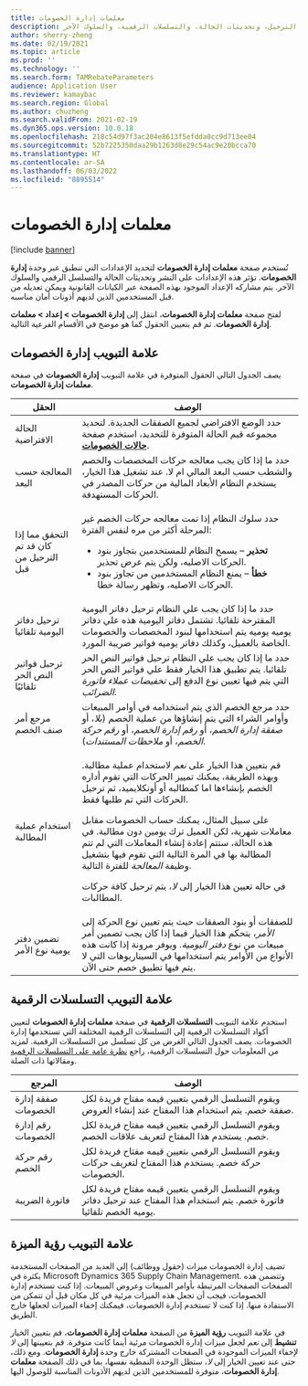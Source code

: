 ```yaml
---
title: معلمات إدارة الخصومات
description: يصف هذا المقال صفحه معلمات أداره الخصومات. تحتوي هذه الصفحة علي إعدادات تؤثر علي الترحيل، وتحديثات الحالة، والتسلسلات الرقمية، والسلوك الآخر.
author: sherry-zheng
ms.date: 02/19/2021
ms.topic: article
ms.prod: ''
ms.technology: ''
ms.search.form: TAMRebateParameters
audience: Application User
ms.reviewer: kamaybac
ms.search.region: Global
ms.author: chuzheng
ms.search.validFrom: 2021-02-19
ms.dyn365.ops.version: 10.0.18
ms.openlocfilehash: 218c54d97f3ac204e8613f5efdda0cc9d713ee04
ms.sourcegitcommit: 52b7225350daa29b1263d8e29c54ac9e20bcca70
ms.translationtype: HT
ms.contentlocale: ar-SA
ms.lasthandoff: 06/03/2022
ms.locfileid: "8895514"
---
```

# <a name="rebate-management-parameters"></a>معلمات إدارة الخصومات

[!include [banner](../includes/banner.md)]

تُستخدم صفحة **معلمات إدارة الخصومات** لتحديد الإعدادات التي تنطبق عبر وحدة **إدارة الخصومات**. تؤثر هذه الإعدادات على النشر وتحديثات الحالة والتسلسل الرقمي والسلوك الآخر. يتم مشاركه الإعداد الموجود بهذه الصفحة عبر الكيانات القانونية ويمكن تعديله من قبل المستخدمين الذين لديهم أذونات أمان مناسبه.

لفتح صفحة **معلمات إدارة الخصومات**، انتقل إلى **إدارة الخصومات \> إعداد \> معلمات إدارة الخصومات**. ثم قم بتعيين الحقول كما هو موضح في الأقسام الفرعية التالية.

## <a name="rebate-management-tab"></a>علامة التبويب إدارة الخصومات

يصف الجدول التالي الحقول المتوفرة في علامة التبويب **إدارة الخصومات** في صفحة **معلمات إدارة الخصومات**.

| الحقل | الوصف |
|---|---|
| الحالة الافتراضية | حدد الوضع الافتراضي لجميع الصفقات الجديدة. لتحديد مجموعه قيم الحالة المتوفرة للتحديد، استخدم صفحة [**حالات الخصومات**](rebate-statuses.md). |
| المعالجة حسب البعد | حدد ما إذا كان يجب معالجه حركات المخصصات والخصم والشطب حسب البعد المالي ام لا. عند تشغيل هذا الخيار، يستخدم النظام الأبعاد المالية من حركات المصدر في الحركات المستهدفة. |
| التحقق مما إذا كان قد تم الترحيل من قبل | <p>حدد سلوك النظام إذا تمت معالجه حركات الخصم غير المرحلة أكثر من مره لنفس الفترة:</p><ul><li>**تحذير** – يسمح النظام للمستخدمين بتجاوز بنود الحركات الاصليه، ولكن يتم عرض تحذير.</li><li>**خطأ** – يمنع النظام المستخدمين من تجاوز بنود الحركات الاصليه، وتظهر رسالة خطا. |
| ترحيل دفاتر اليومية تلقائيا | حدد ما إذا كان يجب علي النظام ترحيل دفاتر اليومية المقترحة تلقائيا. تشتمل دفاتر اليومية هذه علي دفاتر يوميه يوميه يتم استخدامها لبنود المخصصات والخصومات الخاصة بالعميل، وكذلك دفاتر يوميه فواتير ضريبة المورد. |
| ترحيل فواتير النص الحر تلقائيًا | حدد ما إذا كان يجب علي النظام ترحيل فواتير النص الحر تلقائيا. يتم تطبيق هذا الخيار فقط علي فواتير النص الحر التي يتم فيها تعيين نوع الدفع إلى *تخفيضات عملاء فاتورة الضرائب*. |
| مرجع أمر صنف الخصم | حدد مرجع الخصم الذي يتم استخدامه في أوامر المبيعات وأوامر الشراء التي يتم إنشاؤها من عملية الخصم (*بلا*، أو *صفقة إدارة الخصم*، أو *رقم إدارة الخصم*، أو *رقم حركة الخصم*، أو *ملاحظات المستندات*). |
| استخدام عملية المطالبة | <p>قم بتعيين هذا الخيار على *نعم* لاستخدام عملية مطالبة. وبهذه الطريقة، يمكنك تمييز الحركات التي تقوم أداره الخصم بإنشاءها اما كمطالبه أو أونكلايميد، ثم ترحيل الحركات التي تم طلبها فقط.</p><p>على سبيل المثال، يمكنك حساب الخصومات مقابل معاملات شهرية، لكن العميل ترك يومين دون مطالبة. في هذه الحالة، ستتم إعادة إنشاء المعاملات التي لم تتم المطالبة بها في المرة التالية التي تقوم فيها بتشغيل وظيفة *المعالجة* للفترة التالية.</p><p>في حاله تعيين هذا الخيار إلى *لا*، يتم ترحيل كافة حركات المطالبات.</p> |
| تضمين دفتر يومية نوع الأمر | للصفقات أو بنود الصفقات حيث يتم تعيين نوع الحركة إلى *الأمر*، يتحكم هذا الخيار فيما إذا كان يجب تضمين أمر مبيعات من نوع *دفتر اليومية*. ويوفر مرونة إذا كانت هذه الأنواع من الأوامر يتم استخدامها في السيناريوهات التي لا يتم فيها تطبيق خصم حتى الآن. |

## <a name="number-sequences-tab"></a>علامة التبويب التسلسلات الرقمية

استخدم علامة التبويب **التسلسلات الرقمية** في صفحة **معلمات إدارة الخصومات** لتعيين أكواد التسلسلات الرقمية إلى التسلسلات الرقمية المختلفة التي تستخدمها إدارة الخصومات. يصف الجدول التالي الغرض من كل تسلسل من التسلسلات الرقمية. لمزيد من المعلومات حول التسلسلات الرقمية، راجع [نظرة عامة على التسلسلات الرقمية](../../fin-ops-core/fin-ops/organization-administration/number-sequence-overview.md) ومقالاتها ذات الصلة.

| المرجع | ‏‏الوصف‬ |
|---|---|
| صفقة إدارة الخصومات | ويقوم التسلسل الرقمي بتعيين قيمه مفتاح فريدة لكل صفقة خصم. يتم استخدام هذا المفتاح عند إنشاء العروض. |
| رقم إدارة الخصومات | ويقوم التسلسل الرقمي بتعيين قيمه مفتاح فريدة لكل خصم. يستخدم هذا المفتاح لتعريف علاقات الخصم. |
| رقم حركة الخصم | ويقوم التسلسل الرقمي بتعيين قيمه مفتاح فريدة لكل حركة خصم. يستخدم هذا المفتاح لتعريف حركات الخصومات. |
| فاتورة الضريبة | ويقوم التسلسل الرقمي بتعيين قيمه مفتاح فريدة لكل فاتورة خصم. يتم استخدام هذا المفتاح عند ترحيل دفاتر يوميه الخصم تلقائيا. |

## <a name="feature-visibility-tab"></a>علامة التبويب رؤية الميزة

تضيف إدارة الخصومات ميزات (حقول ووظائف) إلى العديد من الصفحات المستخدمة بكثرة في Microsoft Dynamics 365 Supply Chain Management. وتتضمن هذه الصفحات الصفحات المرتبطة بأوامر المبيعات وعروض المبيعات. إذا كنت تستخدم إدارة الخصومات، فيجب أن تجعل هذه الميزات مرئية في كل مكان قبل أن تتمكن من الاستفادة منها. إذا كنت لا تستخدم إدارة الخصومات، فيمكنك إخفاء الميزات لجعلها خارج الطريق.

في علامة التبويب **رؤية الميزة** من الصفحة **معلمات إدارة الخصومات**، قم بتعيين الخيار **تنشيط** إلى *نعم* لجعل ميزات إدارة الخصومات مرئية أينما كانت متوفرة. قم بتعيينها إلى *لا* لإخفاء الميزات الموجودة في الصفحات المشتركة خارج وحدة **إدارة الخصومات**. ومع ذلك، حتى عند تعيين الخيار إلى *لا*، ستظل الوحدة النمطية نفسها، بما في ذلك الصفحة **معلمات إدارة الخصومات**، متوفرة للمستخدمين الذين لديهم الأذونات المناسبة للوصول اليها.
